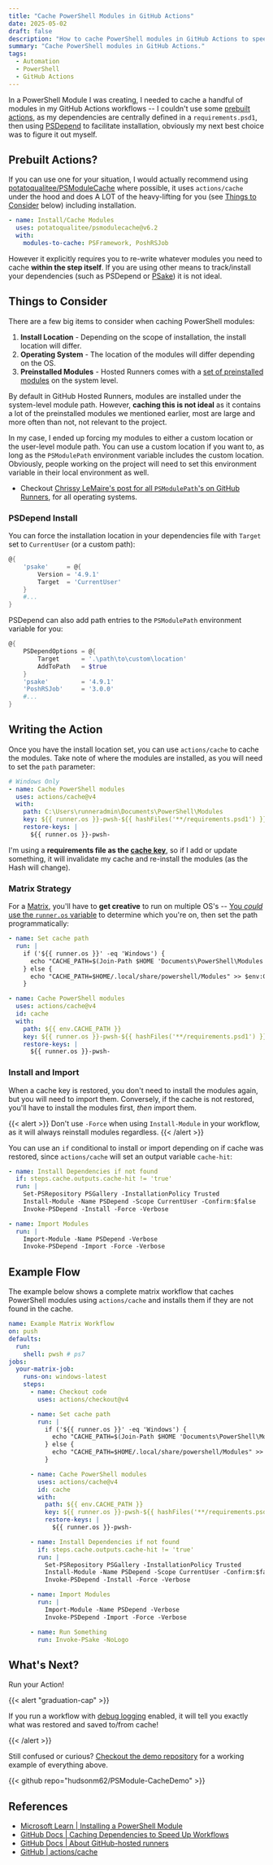 ```yaml
---
title: "Cache PowerShell Modules in GitHub Actions"
date: 2025-05-02
draft: false
description: "How to cache PowerShell modules in GitHub Actions to speed up CI/CD pipelines."
summary: "Cache PowerShell modules in GitHub Actions."
tags:
  - Automation
  - PowerShell
  - GitHub Actions
---
```


In a PowerShell Module I was creating, I needed to cache a handful of modules in my GitHub Actions workflows -- I couldn't use some [prebuilt actions][potatoqualitee/PSModuleCache], as my dependencies are centrally defined in a `requirements.psd1`, then using [PSDepend](https://github.com/RamblingCookieMonster/PSDepend) to facilitate installation, obviously my next best choice was to figure it out myself.

## Prebuilt Actions?

If you can use one for your situation, I would actually recommend using [potatoqualitee/PSModuleCache] where possible, it uses `actions/cache` under the hood and does A LOT of the heavy-lifting for you (see [Things to Consider](#things-to-consider) below) including installation.

```yaml
- name: Install/Cache Modules
  uses: potatoqualitee/psmodulecache@v6.2
  with:
    modules-to-cache: PSFramework, PoshRSJob
```

However it explicitly requires you to re-write whatever modules you need to cache **within the step itself**. If you are using other means to track/install your dependencies (such as PSDepend or [PSake](https://psake.dev)) it is not ideal.

## Things to Consider

There are a few big items to consider when caching PowerShell modules:

1. **Install Location** - Depending on the scope of installation, the install location will differ.
2. **Operating System** - The location of the modules will differ depending on the OS.
3. **Preinstalled Modules** - Hosted Runners comes with a [set of preinstalled modules](https://github.com/actions/runner-images/blob/main/images/windows/Windows2022-Readme.md#powershell-tools) on the system level.

By default in GitHub Hosted Runners, modules are installed under the system-level module path. However, **caching this is not ideal** as it contains a lot of the preinstalled modules we mentioned earlier, most are large and more often than not, not relevant to the project.

In my case, I ended up forcing my modules to either a custom location or the user-level module path. You can use a custom location if you want to, as long as the `PSModulePath` environment variable includes the custom location. Obviously, people working on the project will need to set this environment variable in their local environment as well.

- Checkout [Chrissy LeMaire's post for all `PSModulePath`'s on GitHub Runners](https://blog.netnerds.net/2022/03/github-runner-psmodulepath/), for all operating systems.

### PSDepend Install

You can force the installation location in your dependencies file with `Target` set to `CurrentUser` (or a custom path):

```powershell
@{
    'psake'     = @{
        Version = '4.9.1'
        Target  = 'CurrentUser'
    }
    #...
}
```

PSDepend can also add path entries to the `PSModulePath` environment variable for you:

```powershell
@{
    PSDependOptions = @{
        Target      = '.\path\to\custom\location'
        AddToPath   = $true
    }
    'psake'         = '4.9.1'
    'PoshRSJob'     = '3.0.0'
    #...
}

```

## Writing the Action

Once you have the install location set, you can use `actions/cache` to cache the modules. Take note of where the modules are installed, as you will need to set the `path` parameter:

```yaml
# Windows Only
- name: Cache PowerShell modules
  uses: actions/cache@v4
  with:
    path: C:\Users\runneradmin\Documents\PowerShell\Modules
    key: ${{ runner.os }}-pwsh-${{ hashFiles('**/requirements.psd1') }}
    restore-keys: |
      ${{ runner.os }}-pwsh-
```

I'm using a **requirements file as the [cache key](https://docs.github.com/en/actions/writing-workflows/choosing-what-your-workflow-does/caching-dependencies-to-speed-up-workflows#matching-a-cache-key)**, so if I add or update something, it will invalidate my cache and re-install the modules (as the Hash will change).

### Matrix Strategy

For a [Matrix](https://docs.github.com/en/actions/writing-workflows/choosing-what-your-workflow-does/running-variations-of-jobs-in-a-workflow), you'll have to **get creative** to run on multiple OS's -- [You _could_ use the `runner.os` variable](https://docs.github.com/en/actions/writing-workflows/choosing-what-your-workflow-does/accessing-contextual-information-about-workflow-runs#runner-context) to determine which you're on, then set the path programmatically:

```yaml
- name: Set cache path
  run: |
    if ('${{ runner.os }}' -eq 'Windows') {
      echo "CACHE_PATH=$(Join-Path $HOME 'Documents\PowerShell\Modules')" >> $env:GITHUB_ENV
    } else {
      echo "CACHE_PATH=$HOME/.local/share/powershell/Modules" >> $env:GITHUB_ENV
    }

- name: Cache PowerShell modules
  uses: actions/cache@v4
  id: cache
  with:
    path: ${{ env.CACHE_PATH }}
    key: ${{ runner.os }}-pwsh-${{ hashFiles('**/requirements.psd1') }}
    restore-keys: |
      ${{ runner.os }}-pwsh-
```

### Install and Import

When a cache key is restored, you don't need to install the modules again, but you will need to import them. Conversely, if the cache is not restored, you'll have to install the modules first, _then_ import them.

{{< alert >}}
Don't use `-Force` when using `Install-Module` in your workflow, as it will always reinstall modules regardless.
{{< /alert >}}

You can use an `if` conditional to install or import depending on if cache was restored, since `actions/cache` will set an output variable `cache-hit`:

```yaml
- name: Install Dependencies if not found
  if: steps.cache.outputs.cache-hit != 'true'
  run: |
    Set-PSRepository PSGallery -InstallationPolicy Trusted
    Install-Module -Name PSDepend -Scope CurrentUser -Confirm:$false
    Invoke-PSDepend -Install -Force -Verbose

- name: Import Modules
  run: |
    Import-Module -Name PSDepend -Verbose
    Invoke-PSDepend -Import -Force -Verbose
```

## Example Flow

The example below shows a complete matrix workflow that caches PowerShell modules using `actions/cache` and installs them if they are not found in the cache.

```yaml
name: Example Matrix Workflow
on: push
defaults:
  run:
    shell: pwsh # ps7
jobs:
  your-matrix-job:
    runs-on: windows-latest
    steps:
      - name: Checkout code
        uses: actions/checkout@v4

      - name: Set cache path
        run: |
          if ('${{ runner.os }}' -eq 'Windows') {
            echo "CACHE_PATH=$(Join-Path $HOME 'Documents\PowerShell\Modules')" >> $env:GITHUB_ENV
          } else {
            echo "CACHE_PATH=$HOME/.local/share/powershell/Modules" >> $env:GITHUB_ENV
          }

      - name: Cache PowerShell modules
        uses: actions/cache@v4
        id: cache
        with:
          path: ${{ env.CACHE_PATH }}
          key: ${{ runner.os }}-pwsh-${{ hashFiles('**/requirements.psd1') }}
          restore-keys: |
            ${{ runner.os }}-pwsh-

      - name: Install Dependencies if not found
        if: steps.cache.outputs.cache-hit != 'true'
        run: |
          Set-PSRepository PSGallery -InstallationPolicy Trusted
          Install-Module -Name PSDepend -Scope CurrentUser -Confirm:$false
          Invoke-PSDepend -Install -Force -Verbose

      - name: Import Modules
        run: |
          Import-Module -Name PSDepend -Verbose
          Invoke-PSDepend -Import -Force -Verbose

      - name: Run Something
        run: Invoke-PSake -NoLogo
```

## What's Next?

Run your Action!

{{< alert "graduation-cap" >}}

If you run a workflow with [debug logging](https://docs.github.com/en/actions/monitoring-and-troubleshooting-workflows/troubleshooting-workflows/enabling-debug-logging) enabled, it will tell you exactly what was restored and saved to/from cache!

{{< /alert >}}

Still confused or curious? [Checkout the demo repository](https://github.com/hudsonm62/PSModule-CacheDemo) for a working example of everything above.

{{< github repo="hudsonm62/PSModule-CacheDemo" >}}

<!--Links-->

[potatoqualitee/PSModuleCache]: https://github.com/potatoqualitee/psmodulecache

## References

- [Microsoft Learn | Installing a PowerShell Module](https://learn.microsoft.com/en-us/powershell/scripting/developer/module/installing-a-powershell-module)
- [GitHub Docs | Caching Dependencies to Speed Up Workflows](https://docs.github.com/en/actions/writing-workflows/choosing-what-your-workflow-does/caching-dependencies-to-speed-up-workflows)
- [GitHub Docs | About GitHub-hosted runners](https://docs.github.com/en/actions/using-github-hosted-runners/using-github-hosted-runners/about-github-hosted-runners)
- [GitHub | actions/cache](https://github.com/actions/cache)
